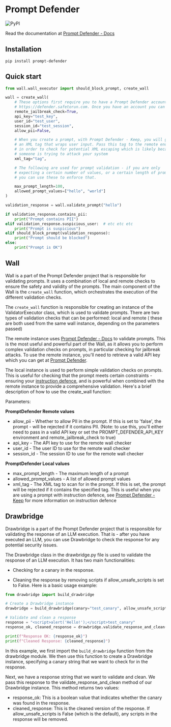 # Prompt Defender
![PyPI](https://img.shields.io/pypi/v/prompt-defender)

Read the documentation at [Prompt Defender - Docs](https://promptshield.readme.io/docs)

## Installation

```pip install prompt-defender```

## Quick start

```python
from wall.wall_executor import should_block_prompt, create_wall

wall = create_wall(
    # These options first require you to have a Prompt Defender account which you can sign up for at
    # https://defender.safetorun.com. Once you have an account you can get an API key  to use with the wall.
    remote_jailbreak_check=True,
    api_key="test_key",
    user_id="test_user",
    session_id="test_session",
    allow_pii=False,

    # When you create a prompt, with Prompt Defender - Keep, you will get
    # an XML tag that wraps user input. Pass this tag to the remote endpoint
    # in order to check for potential XML escaping which is likely because
    # someone is trying to attack your system
    xml_tag="tag",

    # The following are used for prompt validation - if you are only
    # expecting a certain number of values, or a certain length of prompt
    # you can use these to enforce that.

    max_prompt_length=100,
    allowed_prompt_values=["hello", "world"]
)

validation_response = wall.validate_prompt("hello")

if validation_response.contains_pii:
    print("Prompt contains PII")
elif validation_response.suspicious_user:  # etc etc etc
    print("Prompt is suspicious")
elif should_block_prompt(validation_response):
    print("Prompt should be blocked")
else:
    print("Prompt is OK")
```

## Wall

Wall is a part of the Prompt Defender project that is responsible for validating prompts. It uses a combination of
local and remote checks to ensure the safety and validity of the prompts. The main component of the Wall is
the `create_wall` function, which orchestrates the execution of the different validation checks.

The `create_wall` function is responsible for creating an instance of the ValidatorExecutor class,
which is used to validate prompts. There are two types of validation checks that can be performed: local and remote (
these are both used from the same wall instance, depending on the parameters passed)

The remote instance uses [Prompt Defender - Docs](https://promptshield.readme.io/docs) to validate prompts. This is the
most
useful and powerful part of the Wall, as it allows you to perform complex validation checks on prompts, in particular
checking for jailbreak attacks. To use the remote instance, you'll need to retrieve a valid API key which you
can get at [Prompt Defender](https://defender.safetorun.com/).

The local instance is used to perform simple validation checks on prompts. This is useful for checking that the prompt
meets certain constraints - ensuring your [instruction defence](https://promptshield.readme.io/docs/building-your-keep),
and is powerful when combined with the remote instance to provide a comprehensive validation. Here's a brief description
of how to use the create_wall function:

Parameters:

**PromptDefender Remote values**

* allow_pii - Whether to allow PII in the prompt. If this is set to 'false', the prompt - will be rejected if it
  contains PII. (Note: to use this, you'll either need to pass in a valid API key or set the PROMPT_DEFENDER_API_KEY
  environment and remote_jailbreak_check to true)
* api_key - The API key to use for the remote wall checker
* user_id - The user ID to use for the remote wall checker
* session_id - The session ID to use for the remote wall checker

**PromptDefender Local values**

* max_prompt_length - The maximum length of a prompt
* allowed_prompt_values - A list of allowed prompt values
* xml_tag - The XML tag to scan for in the prompt. If this is set, the prompt will be rejected if it contains
  the specified tag. This is useful when you are using a prompt with instruction defence,
  see [Prompt Defender - Keep](https://promptshield.readme.io/docs/building-your-keep) for more information on
  instruction defence

## Drawbridge

Drawbridge is a part of the Prompt Defender project that is responsible for validating the response of an LLM execution.
That is - after you have executed an LLM, you can use Drawbridge to check the response for any potential security
issues.

The Drawbridge class in the drawbridge.py file is used to validate the response of an LLM execution. It has two main
functionalities:

* Checking for a canary in the response.

* Cleaning the response by removing scripts if allow_unsafe_scripts is set to False.
  Here is a basic usage example:

```python
from drawbridge import build_drawbridge

# Create a Drawbridge instance
drawbridge = build_drawbridge(canary="test_canary", allow_unsafe_scripts=False)

# Validate and clean a response
response = "<script>alert('Hello!');</script>test_canary"
response_ok, cleaned_response = drawbridge.validate_response_and_clean(response)

print(f"Response OK: {response_ok}")
print(f"Cleaned Response: {cleaned_response}")
```

In this example, we first import the `build_drawbridge` function from the drawbridge module. We then use this function
to
create a Drawbridge instance, specifying a canary string that we want to check for in the response.

Next, we have a response string that we want to validate and clean. We pass this response to the
validate_response_and_clean method of our Drawbridge instance. This method returns two values:

* response_ok: This is a boolean value that indicates whether the canary was found in the response.
* cleaned_response: This is the cleaned version of the response. If allow_unsafe_scripts is False (which is the
  default),
  any scripts in the response will be removed.
